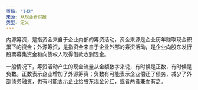 ```yaml
---
页码: "142"
来源: 从现金看财报
类型: 定义
---
```


内源筹资，是指资金来自于企业内部的筹资活动，资金来源是企业历年赚取现金积累下的资金；外源筹资，是指资金来自于企业外部的筹资活动，是企业向股东发行股票募集资金和向债权人取得借款收到现金。

一般情况下，筹资活动产生的现金流量从金额数字来说，有时候是正数，有时候是负数。正数表示企业增加了外源筹资；负数有可能表示企业偿还了债务，减少了外部债务融资，也有可能表示企业给股东现金分红，或者两者兼而有之。
